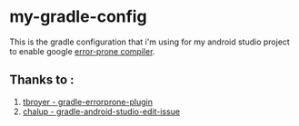 # my-gradle-config

This is the gradle configuration that i'm using for my android studio project to enable google [error-prone compiler](http://errorprone.info/).

Thanks to :
-----------
1. [tbroyer - gradle-errorprone-plugin ](https://github.com/tbroyer/gradle-errorprone-plugin)
2. [chalup - gradle-android-studio-edit-issue](https://github.com/chalup/gradle-android-studio-edit-issue)

